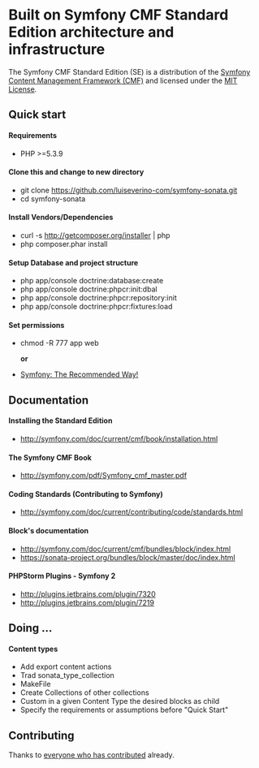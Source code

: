 # Built on Symfony CMF Standard Edition architecture and infrastructure

The Symfony CMF Standard Edition (SE) is a distribution of the
[Symfony Content Management Framework (CMF)](http://cmf.symfony.com/)
and licensed under the [MIT License](LICENSE).

## Quick start

#### Requirements

* PHP >=5.3.9

#### Clone this and change to new directory
- git clone https://github.com/luiseverino-com/symfony-sonata.git
- cd symfony-sonata

#### Install Vendors/Dependencies
- curl -s http://getcomposer.org/installer | php
- php composer.phar install

#### Setup Database and project structure
- php app/console doctrine:database:create
- php app/console doctrine:phpcr:init:dbal
- php app/console doctrine:phpcr:repository:init
- php app/console doctrine:phpcr:fixtures:load

#### Set permissions
- chmod -R 777 app web

    **or**

- [Symfony: The Recommended Way!](http://symfony.com/doc/current/book/installation.html#book-installation-permissions)
  
  
## Documentation

#### Installing the Standard Edition
 - http://symfony.com/doc/current/cmf/book/installation.html

#### The Symfony CMF Book
 - http://symfony.com/pdf/Symfony_cmf_master.pdf  

#### Coding Standards (Contributing to Symfony)  
 - http://symfony.com/doc/current/contributing/code/standards.html  

#### Block's documentation
 - http://symfony.com/doc/current/cmf/bundles/block/index.html  
 - https://sonata-project.org/bundles/block/master/doc/index.html

#### PHPStorm Plugins - Symfony 2 
 - http://plugins.jetbrains.com/plugin/7320
 - http://plugins.jetbrains.com/plugin/7219


## Doing ...

#### Content types
* Add export content actions
* Trad sonata_type_collection
* MakeFile
* Create Collections of other collections
* Custom in a given Content Type the desired blocks as child
* Specify the requirements or assumptions before "Quick Start"

## Contributing
Thanks to
[everyone who has contributed](https://github.com/symfony-cmf/standard-edition/contributors) already.